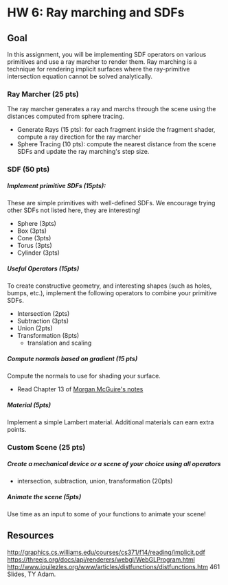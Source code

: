 # HW 6: Ray marching and SDFs

## Goal
In this assignment, you will be implementing SDF operators on various primitives and use a ray marcher to render them. Ray marching is a technique for rendering implicit surfaces where the ray-primitive intersection equation cannot be solved analytically.

### Ray Marcher (25 pts)
The ray marcher generates a ray and marchs through the scene using the distances computed from sphere tracing.
- Generate Rays (15 pts): for each fragment inside the fragment shader, compute a ray direction for the ray marcher
- Sphere Tracing (10 pts): compute the nearest distance from the scene SDFs and update the ray marching's step size.

### SDF (50 pts)
##### Implement primitive SDFs (15pts):
These are simple primitives with well-defined SDFs. We encourage trying other SDFs not listed here, they are interesting! 
  - Sphere (3pts)
  - Box (3pts)
  - Cone (3pts)
  - Torus (3pts)
  - Cylinder (3pts)

##### Useful Operators (15pts)
To create constructive geometry, and interesting shapes (such as holes, bumps, etc.), implement the following operators to combine your primitive SDFs.
  - Intersection (2pts)
  - Subtraction (3pts)
  - Union (2pts)
  - Transformation (8pts)
    - translation and scaling
##### Compute normals based on gradient (15 pts)

Compute the normals to use for shading your surface.
- Read Chapter 13 of [Morgan McGuire's notes](http://graphics.cs.williams.edu/courses/cs371/f14/reading/implicit.pdf) 
##### Material (5pts)
Implement a simple Lambert material. Additional materials can earn extra points.

### Custom Scene (25 pts)
##### Create a mechanical device or a scene of your choice using all operators 
  - intersection, subtraction, union, transformation (20pts)
##### Animate the scene (5pts)
Use time as an input to some of your functions to animate your scene!

## Resources
http://graphics.cs.williams.edu/courses/cs371/f14/reading/implicit.pdf
https://threejs.org/docs/api/renderers/webgl/WebGLProgram.html
http://www.iquilezles.org/www/articles/distfunctions/distfunctions.htm
461 Slides, TY Adam.